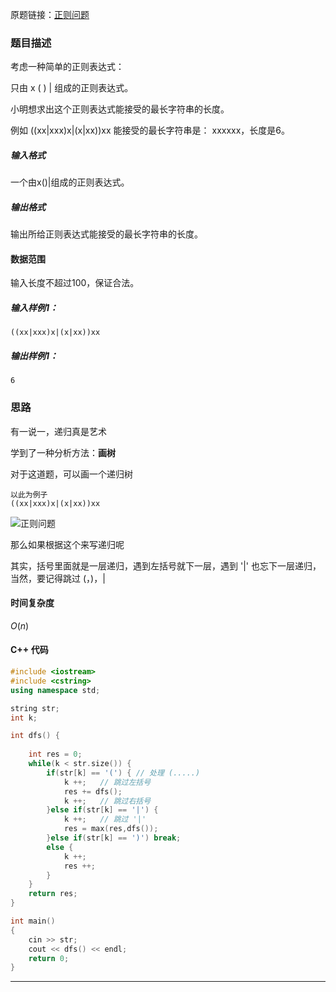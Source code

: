 原题链接：[正则问题](https://www.acwing.com/problem/content/1227/)

### 题目描述

考虑一种简单的正则表达式：

只由 x ( ) | 组成的正则表达式。

小明想求出这个正则表达式能接受的最长字符串的长度。

例如 ((xx|xxx)x|(x|xx))xx 能接受的最长字符串是： xxxxxx，长度是6。

##### 输入格式

一个由x()|组成的正则表达式。 

##### 输出格式

输出所给正则表达式能接受的最长字符串的长度。 

#### 数据范围

输入长度不超过100，保证合法。

##### 输入样例1：

```
((xx|xxx)x|(x|xx))xx 
```

##### 输出样例1：

```
6
```


### 思路

有一说一，递归真是艺术

学到了一种分析方法：**画树**

对于这道题，可以画一个递归树

```
以此为例子
((xx|xxx)x|(x|xx))xx 
```

![正则问题](D:\个人资料\Notes\算法\images\正则问题.png)

那么如果根据这个来写递归呢

其实，括号里面就是一层递归，遇到左括号就下一层，遇到 '|' 也忘下一层递归，当然，要记得跳过 (，)，|

#### 时间复杂度

$O(n)$

#### C++ 代码
```cpp
#include <iostream>
#include <cstring>
using namespace std;

string str;
int k;

int dfs() {
    
    int res = 0;
    while(k < str.size()) {
        if(str[k] == '(') { // 处理 (.....)
            k ++;   // 跳过左括号
            res += dfs();
            k ++;   // 跳过右括号
        }else if(str[k] == '|') {
            k ++;   // 跳过 '|'
            res = max(res,dfs());
        }else if(str[k] == ')') break;
        else {
            k ++;
            res ++;
        }
    }
    return res;
}

int main()
{
    cin >> str;
    cout << dfs() << endl;
    return 0;
}
```

----------
